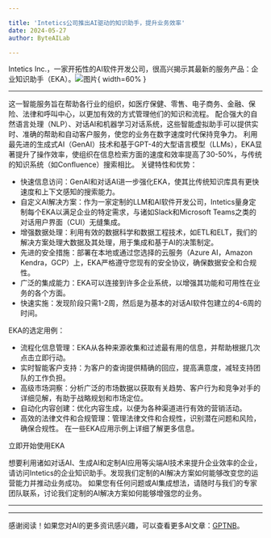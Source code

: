 ```yaml
--- 

title: 'Intetics公司推出AI驱动的知识助手，提升业务效率'
date: 2024-05-27
author: ByteAILab

---
```


Intetics Inc.，一家开拓性的AI软件开发公司，很高兴揭示其最新的服务产品：企业知识助手（EKA）。![图片](https://ai-techpark.com/wp-content/uploads/2024/05/Intetics-960x540.jpg){ width=60% }

---
这一智能服务旨在帮助各行业的组织，如医疗保健、零售、电子商务、金融、保险、法律和呼叫中心，以更加有效的方式管理他们的知识和流程。
配合强大的自然语言处理（NLP）、对话AI和机器学习对话系统，这些智能虚拟助手可以提供实时、准确的帮助和自动客户服务，使您的业务在数字速度时代保持竞争力。
利用最先进的生成式AI（GenAI）技术和基于GPT-4的大型语言模型（LLMs），EKA显著提升了操作效率，使组织在信息检索方面的速度和效率提高了30-50%，与传统的知识系统（如Confluence）搜索相比。
关键特性和优势：

- 快速信息访问：GenAI和对话AI进一步强化EKA，使其比传统知识库具有更快速度和上下文感知的搜索能力。
- 自定义AI解决方案：作为一家定制的LLM和AI软件开发公司，Intetics量身定制每个EKA以满足企业的特定需求，与诸如Slack和Microsoft Teams之类的对话用户界面（CUI）无缝集成。
- 增强数据处理：利用有效的数据科学和数据工程技术，如ETL和ELT，我们的解决方案处理大数据及其处理，用于集成和基于AI的决策制定。
- 先进的安全措施：部署在本地或通过您选择的云服务（Azure AI，Amazon Kendra，GCP）上，EKA严格遵守您现有的安全协议，确保数据安全和合规性。
- 广泛的集成能力：EKA可以连接到许多企业系统，以增强其功能和可用性在业务的各个方面。
- 快速实施：发现阶段只需1-2周，然后是为基本的对话AI软件包建立的4-6周的时间。

EKA的选定用例：

- 流程化信息管理：EKA从各种来源收集和过滤最有用的信息，并帮助根据几次点击立即行动。
- 实时智能客户支持：为客户的查询提供精确的回应，提高满意度，减轻支持团队的工作负担。
- 高级市场洞察：分析广泛的市场数据以获取有关趋势、客户行为和竞争对手的详细见解，有助于战略规划和市场定位。
- 自动化内容创建：优化内容生成，以便为各种渠道进行有效的营销活动。
- 高效的法律文件和合规管理：管理法律文件和合规性，识别潜在问题和风险，确保合规性。 在一些EKA应用示例上详细了解更多信息。

立即开始使用EKA

想要利用诸如对话AI、生成AI和定制AI应用等尖端AI技术来提升企业效率的企业，请访问Intetics的企业知识助手。发现我们定制的AI解决方案如何能够改变您的运营能力并推动业务成功。
如果您有任何问题或AI集成想法，请随时与我们的专家团队联系，讨论我们定制的AI解决方案如何能够增强您的业务。

---
---
感谢阅读！如果您对AI的更多资讯感兴趣，可以查看更多AI文章：[GPTNB](https://gptnb.com)。